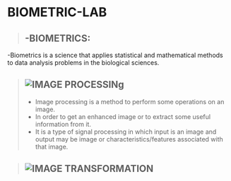 # BIOMETRIC-LAB
>## -BIOMETRICS:
-Biometrics is a science that applies statistical and mathematical methods to data analysis problems in the biological sciences.
> ## ![IMAGE PROCESSINg](github.com/rehamessa/BIOMETRIC-LAB/blob/main/Processing%20image.ipynb)
>* Image processing is a method to perform some operations on an image.
>* In order to get an enhanced image or to extract some useful information from it.
>* It is a type of signal processing in which input is an image and output may be image or
characteristics/features associated with that image.

>## ![IMAGE TRANSFORMATION](https://github.com/rehamessa/BIOMETRIC-LAB/blob/main/Image%20Transformation.ipynb)
